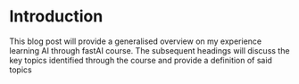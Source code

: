 # Introduction
This blog post will provide a generalised overview on my experience learning AI through fastAI course. 
The subsequent headings will discuss the key topics identified through the course and provide a definition
of said topics

